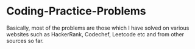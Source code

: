 # Coding-Practice-Problems
Basically, most of the problems are those which I have solved on various websites such as HackerRank, Codechef, Leetcode etc and from other sources so far.
